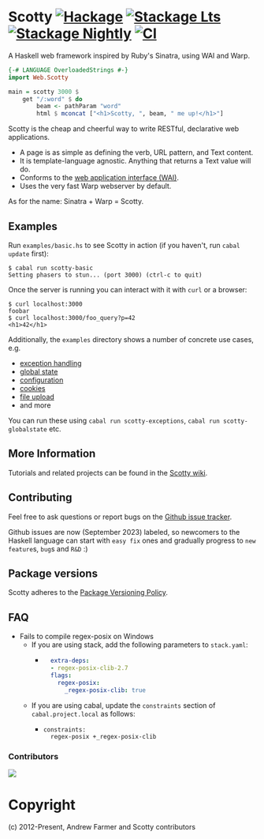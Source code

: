 # Scotty [![Hackage](http://img.shields.io/hackage/v/scotty.svg)](https://hackage.haskell.org/package/scotty) [![Stackage Lts](http://stackage.org/package/scotty/badge/lts)](http://stackage.org/lts/package/scotty) [![Stackage Nightly](http://stackage.org/package/scotty/badge/nightly)](http://stackage.org/nightly/package/scotty) [![CI](https://github.com/scotty-web/scotty/actions/workflows/haskell-ci.yml/badge.svg)](https://github.com/scotty-web/scotty/actions/workflows/haskell-ci.yml)

A Haskell web framework inspired by Ruby's Sinatra, using WAI and Warp.

```haskell
{-# LANGUAGE OverloadedStrings #-}
import Web.Scotty

main = scotty 3000 $
    get "/:word" $ do
        beam <- pathParam "word"
        html $ mconcat ["<h1>Scotty, ", beam, " me up!</h1>"]
```

Scotty is the cheap and cheerful way to write RESTful, declarative web applications.

* A page is as simple as defining the verb, URL pattern, and Text content.
* It is template-language agnostic. Anything that returns a Text value will do.
* Conforms to the [web application interface (WAI)](https://github.com/yesodweb/wai/).
* Uses the very fast Warp webserver by default.

As for the name: Sinatra + Warp = Scotty.

## Examples

Run `examples/basic.hs` to see Scotty in action (if you haven't, run `cabal update` first):

```
$ cabal run scotty-basic
Setting phasers to stun... (port 3000) (ctrl-c to quit)
```

Once the server is running you can interact with it with `curl` or a browser:

```
$ curl localhost:3000
foobar
$ curl localhost:3000/foo_query?p=42
<h1>42</h1>
```

Additionally, the `examples` directory shows a number of concrete use cases, e.g. 

* [exception handling](./examples/exceptions.hs)
* [global state](./examples/globalstate.hs)
* [configuration](./examples/reader.hs)
* [cookies](./examples/cookies.hs)
* [file upload](./examples/upload.hs)
* and more

You can run these using `cabal run scotty-exceptions`, `cabal run scotty-globalstate` etc.

## More Information

Tutorials and related projects can be found in the [Scotty wiki](https://github.com/scotty-web/scotty/wiki).

## Contributing

Feel free to ask questions or report bugs on the [Github issue tracker](https://github.com/scotty-web/scotty/issues/).

Github issues are now (September 2023) labeled, so newcomers to the Haskell language can start with `easy fix` ones and gradually progress to `new feature`s, `bug`s and `R&D` :)

## Package versions

Scotty adheres to the [Package Versioning Policy](https://pvp.haskell.org/).


## FAQ

* Fails to compile regex-posix on Windows
    * If you are using stack, add the following parameters to `stack.yaml`:
        * ```yaml
            extra-deps:
            - regex-posix-clib-2.7
            flags:
              regex-posix:
                _regex-posix-clib: true
          ```
    * If you are using cabal, update the `constraints` section of `cabal.project.local` as follows:
        * ```
          constraints:
            regex-posix +_regex-posix-clib 
          ```

### Contributors

<a href="https://github.com/scotty-web/scotty/graphs/contributors">
  <img src="https://contrib.rocks/image?repo=scotty-web/scotty" />
</a>


# Copyright 
(c) 2012-Present, Andrew Farmer and Scotty contributors

